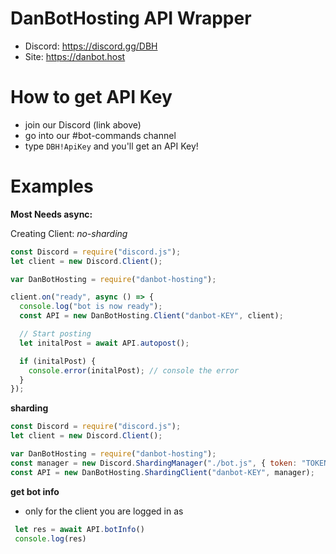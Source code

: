 # DanBotHosting API Wrapper

- Discord: https://discord.gg/DBH
- Site: https://danbot.host

# How to get API Key

- join our Discord (link above)
- go into our #bot-commands channel
- type `DBH!ApiKey` and you'll get an API Key!

# Examples

**Most Needs async:**

Creating Client:
_no-sharding_

```javascript
const Discord = require("discord.js");
let client = new Discord.Client();

var DanBotHosting = require("danbot-hosting");

client.on("ready", async () => {
  console.log("bot is now ready");
  const API = new DanBotHosting.Client("danbot-KEY", client);

  // Start posting
  let initalPost = await API.autopost();

  if (initalPost) {
    console.error(initalPost); // console the error
  }
});
```

**sharding**

```javascript
const Discord = require("discord.js");
let client = new Discord.Client();

var DanBotHosting = require("danbot-hosting");
const manager = new Discord.ShardingManager("./bot.js", { token: "TOKEN" });
const API = new DanBotHosting.ShardingClient("danbot-KEY", manager);
```

**get bot info**
- only for the client you are logged in as

```javascript
 let res = await API.botInfo()
 console.log(res)
```
